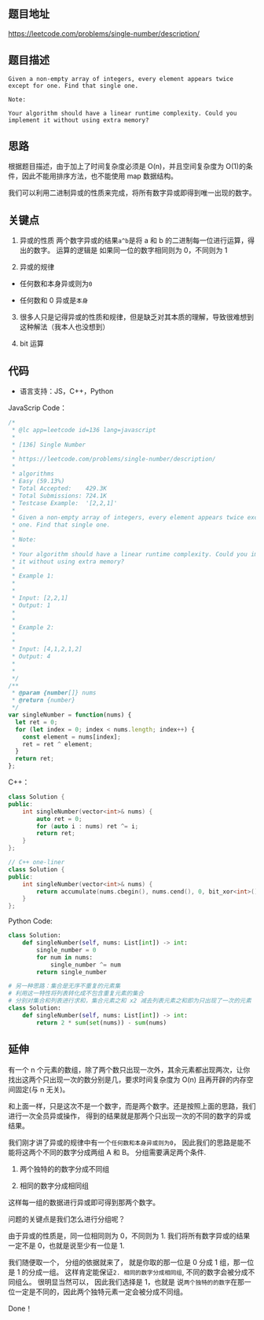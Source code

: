 ## 题目地址

https://leetcode.com/problems/single-number/description/

## 题目描述

```
Given a non-empty array of integers, every element appears twice except for one. Find that single one.

Note:

Your algorithm should have a linear runtime complexity. Could you implement it without using extra memory?
```

## 思路

根据题目描述，由于加上了时间复杂度必须是 O(n)，并且空间复杂度为 O(1)的条件，因此不能用排序方法，也不能使用 map 数据结构。

我们可以利用二进制异或的性质来完成，将所有数字异或即得到唯一出现的数字。

## 关键点

1. 异或的性质
   两个数字异或的结果`a^b`是将 a 和 b 的二进制每一位进行运算，得出的数字。 运算的逻辑是
   如果同一位的数字相同则为 0，不同则为 1

2. 异或的规律

- 任何数和本身异或则为`0`

- 任何数和 0 异或是`本身`

3. 很多人只是记得异或的性质和规律，但是缺乏对其本质的理解，导致很难想到这种解法（我本人也没想到）

4. bit 运算

## 代码

* 语言支持：JS，C++，Python

JavaScrip Code：
```js
/*
 * @lc app=leetcode id=136 lang=javascript
 *
 * [136] Single Number
 *
 * https://leetcode.com/problems/single-number/description/
 *
 * algorithms
 * Easy (59.13%)
 * Total Accepted:    429.3K
 * Total Submissions: 724.1K
 * Testcase Example:  '[2,2,1]'
 *
 * Given a non-empty array of integers, every element appears twice except for
 * one. Find that single one.
 *
 * Note:
 *
 * Your algorithm should have a linear runtime complexity. Could you implement
 * it without using extra memory?
 *
 * Example 1:
 *
 *
 * Input: [2,2,1]
 * Output: 1
 *
 *
 * Example 2:
 *
 *
 * Input: [4,1,2,1,2]
 * Output: 4
 *
 *
 */
/**
 * @param {number[]} nums
 * @return {number}
 */
var singleNumber = function(nums) {
  let ret = 0;
  for (let index = 0; index < nums.length; index++) {
    const element = nums[index];
    ret = ret ^ element;
  }
  return ret;
};
```
C++：
```C++
class Solution {
public:
    int singleNumber(vector<int>& nums) {
        auto ret = 0;
        for (auto i : nums) ret ^= i;
        return ret;
    }
};

// C++ one-liner
class Solution {
public:
    int singleNumber(vector<int>& nums) {
        return accumulate(nums.cbegin(), nums.cend(), 0, bit_xor<int>());
    }
};
```

Python Code:

```python
class Solution:
    def singleNumber(self, nums: List[int]) -> int:
        single_number = 0
        for num in nums:
            single_number ^= num
        return single_number

# 另一种思路：集合是无序不重复的元素集
# 利用这一特性将列表转化成不包含重复元素的集合
# 分别对集合和列表进行求和，集合元素之和 x2 减去列表元素之和即为只出现了一次的元素
class Solution:
    def singleNumber(self, nums: List[int]) -> int:
        return 2 * sum(set(nums)) - sum(nums)
```

## 延伸

有一个 n 个元素的数组，除了两个数只出现一次外，其余元素都出现两次，让你找出这两个只出现一次的数分别是几，要求时间复杂度为 O(n) 且再开辟的内存空间固定(与 n 无关)。

和上面一样，只是这次不是一个数字，而是两个数字。还是按照上面的思路，我们进行一次全员异或操作，
得到的结果就是那两个只出现一次的不同的数字的异或结果。

我们刚才讲了异或的规律中有一个`任何数和本身异或则为0`， 因此我们的思路是能不能将这两个不同的数字分成两组 A 和 B。
分组需要满足两个条件.

1. 两个独特的的数字分成不同组

2. 相同的数字分成相同组

这样每一组的数据进行异或即可得到那两个数字。

问题的关键点是我们怎么进行分组呢？

由于异或的性质是，同一位相同则为 0，不同则为 1. 我们将所有数字异或的结果一定不是 0，也就是说至少有一位是 1.

我们随便取一个， 分组的依据就来了， 就是你取的那一位是 0 分成 1 组，那一位是 1 的分成一组。
这样肯定能保证`2. 相同的数字分成相同组`, 不同的数字会被分成不同组么。 很明显当然可以， 因此我们选择是 1，也就是
说`两个独特的的数字`在那一位一定是不同的，因此两个独特元素一定会被分成不同组。

Done！
